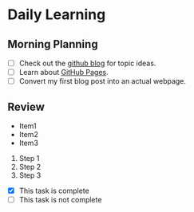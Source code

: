 # Daily Learning
## Morning Planning
- [ ] Check out the [github blog](https://github.blog/) for topic ideas.
- [ ] Learn about [GitHub Pages](https://skills.github.com/#first-day-on-github).
- [ ] Convert my first blog post into an actual webpage.

## Review

- Item1
- Item2
- Item3

1. Step 1
1. Step 2
1. Step 3

- [x] This task is complete
- [ ] This task is not complete
